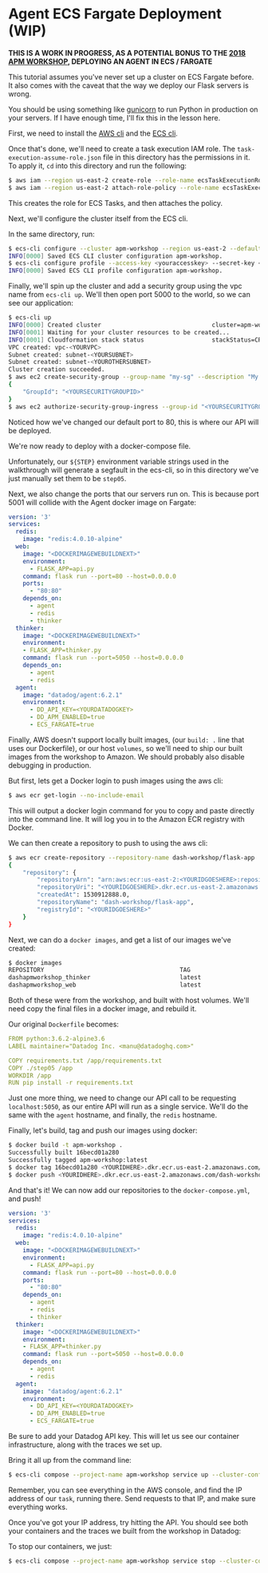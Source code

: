 # Agent ECS Fargate Deployment (WIP)

**THIS IS A WORK IN PROGRESS, AS A POTENTIAL BONUS TO THE [2018 APM WORKSHOP](https://github.com/burningion/dash-apm-workshop), DEPLOYING AN AGENT IN ECS / FARGATE**

This tutorial assumes you've never set up a cluster on ECS Fargate before. It also comes with the caveat that the way we deploy our Flask servers is wrong. 

You should be using something like [gunicorn](http://gunicorn.org/) to run Python in production on your servers. If I have enough time, I'll fix this in the lesson here.

First, we need to install the [AWS cli](https://aws.amazon.com/cli/) and the [ECS cli](https://docs.aws.amazon.com/AmazonECS/latest/developerguide/ECS_CLI_installation.html).

Once that's done, we'll need to create a task execution IAM role. The `task-execution-assume-role.json` file in this directory has the permissions in it. To apply it, `cd` into this directory and run the following:

```bash
$ aws iam --region us-east-2 create-role --role-name ecsTaskExecutionRole --assume-role-policy-document file://task-execution-assume-role.json
$ aws iam --region us-east-2 attach-role-policy --role-name ecsTaskExecutionRole --policy-arn arn:aws:iam::aws:policy/service-role/AmazonECSTaskExecutionRolePolicy
```

This creates the role for ECS Tasks, and then attaches the policy.

Next, we'll configure the cluster itself from the ECS cli.

In the same directory, run:

```bash
$ ecs-cli configure --cluster apm-workshop --region us-east-2 --default-launch-type FARGATE --config-name apm-workshop
INFO[0000] Saved ECS CLI cluster configuration apm-workshop.
$ ecs-cli configure profile --access-key <youraccesskey> --secret-key <yoursecretkey> --profile-name apm-workshop
INFO[0000] Saved ECS CLI profile configuration apm-workshop.
```

Finally, we'll spin up the cluster and add a security group using the vpc name from `ecs-cli up`. We'll then open port 5000 to the world, so we can see our application:

```bash
$ ecs-cli up
INFO[0000] Created cluster                               cluster=apm-workshop region=us-east-2
INFO[0001] Waiting for your cluster resources to be created... 
INFO[0001] Cloudformation stack status                   stackStatus=CREATE_IN_PROGRESS
VPC created: vpc-<YOURVPC>
Subnet created: subnet-<YOURSUBNET>
Subnet created: subnet-<YOUROTHERSUBNET>
Cluster creation succeeded.
$ aws ec2 create-security-group --group-name "my-sg" --description "My security group" --vpc-id "vpc-<YOURVPC>"
{
    "GroupId": "<YOURSECURITYGROUPID>"
}
$ aws ec2 authorize-security-group-ingress --group-id "<YOURSECURITYGROUPID>" --protocol tcp --port 80 --cidr 0.0.0.0/0
```

Noticed how we've changed our default port to 80, this is where our API will be deployed.

We're now ready to deploy with a docker-compose file.

Unfortunately, our `${STEP}` environment variable strings used in the walkthrough will generate a segfault in the ecs-cli, so in this directory we've just manually set them to be `step05`.

Next, we also change the ports that our servers run on. This is because port 5001 will collide with the Agent docker image on Fargate:

```yaml
version: '3'
services:
  redis:
    image: "redis:4.0.10-alpine"
  web:
    image: "<DOCKERIMAGEWEBUILDNEXT>"
    environment:
      - FLASK_APP=api.py
    command: flask run --port=80 --host=0.0.0.0
    ports:
      - "80:80"
    depends_on:
      - agent
      - redis
      - thinker
  thinker:
    image: "<DOCKERIMAGEWEBUILDNEXT>"
    environment:
    - FLASK_APP=thinker.py
    command: flask run --port=5050 --host=0.0.0.0
    depends_on:
      - agent
      - redis
  agent:
    image: "datadog/agent:6.2.1"
    environment:
      - DD_API_KEY=<YOURDATADOGKEY>
      - DD_APM_ENABLED=true
      - ECS_FARGATE=true
```

Finally, AWS doesn't support locally built images, (our `build: .` line that uses our Dockerfile), or our host `volumes`, so we'll need to ship our built images from the workshop to Amazon. We should probably also disable debugging in production.

But first, lets get a Docker login to push images using the aws cli:

```bash
$ aws ecr get-login --no-include-email
```

This will output a docker login command for you to copy and paste directly into the command line. It will log you in to the Amazon ECR registry with Docker.

We can then create a repository to push to using the aws cli:

```bash
$ aws ecr create-repository --repository-name dash-workshop/flask-app
{
    "repository": {
        "repositoryArn": "arn:aws:ecr:us-east-2:<YOURIDGOESHERE>:repository/dash-workshop/flask-app",
        "repositoryUri": "<YOURIDGOESHERE>.dkr.ecr.us-east-2.amazonaws.com/dash-workshop/flask-app",
        "createdAt": 1530912888.0,
        "repositoryName": "dash-workshop/flask-app",
        "registryId": "<YOURIDGOESHERE>"
    }
}
```

Next, we can do a `docker images`, and get a list of our images we've created:

```bash
$ docker images
REPOSITORY                                      TAG                                       IMAGE ID            CREATED             SIZE
dashapmworkshop_thinker                         latest                                    4080b18ca467        3 days ago          116MB
dashapmworkshop_web                             latest                                    4080b18ca467        3 days ago          116MB
```

Both of these were from the workshop, and built with host volumes. We'll need copy the final files in a docker image, and rebuild it.

Our original `Dockerfile` becomes:

```yaml
FROM python:3.6.2-alpine3.6
LABEL maintainer="Datadog Inc. <manu@datadoghq.com>"

COPY requirements.txt /app/requirements.txt
COPY ./step05 /app
WORKDIR /app
RUN pip install -r requirements.txt
```

Just one more thing, we need to change our API call to be requesting `localhost:5050`, as our entire API will run as a single service. We'll do the same with the `agent` hostname, and finally, the `redis` hostname.

Finally, let's build, tag and push our images using docker:

```bash
$ docker build -t apm-workshop .
Successfully built 16becd01a280
Successfully tagged apm-workshop:latest
$ docker tag 16becd01a280 <YOURIDHERE>.dkr.ecr.us-east-2.amazonaws.com/dash-workshop/flask-app
$ docker push <YOURIDHERE>.dkr.ecr.us-east-2.amazonaws.com/dash-workshop/flask-app
```

And that's it! We can now add our repositories to the `docker-compose.yml`, and push!

```yaml
version: '3'
services:
  redis:
    image: "redis:4.0.10-alpine"
  web:
    image: "<DOCKERIMAGEWEBUILDNEXT>"
    environment:
      - FLASK_APP=api.py
    command: flask run --port=80 --host=0.0.0.0
    ports:
      - "80:80"
    depends_on:
      - agent
      - redis
      - thinker
  thinker:
    image: "<DOCKERIMAGEWEBUILDNEXT>"
    environment:
    - FLASK_APP=thinker.py
    command: flask run --port=5050 --host=0.0.0.0
    depends_on:
      - agent
      - redis
  agent:
    image: "datadog/agent:6.2.1"
    environment:
      - DD_API_KEY=<YOURDATADOGKEY>
      - DD_APM_ENABLED=true
      - ECS_FARGATE=true
```

Be sure to add your Datadog API key. This will let us see our container infrastructure, along with the traces we set up.

Bring it all up from the command line:

```bash
$ ecs-cli compose --project-name apm-workshop service up --cluster-config apm-workshop
```

Remember, you can see everything in the AWS console, and find the IP address of our `task`, running there. Send requests to that IP, and make sure everything works.

Once you've got your IP address, try hitting the API. You should see both your containers and the traces we built from the workshop in Datadog:


To stop our containers, we just:

```bash
$ ecs-cli compose --project-name apm-workshop service stop --cluster-config apm-workshop
```

